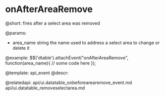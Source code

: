 onAfterAreaRemove
=============

@short:
	fires after a select area was removed

@params:
- area_name		string		the name used to address a select area to change or delete it

@example:
$$('dtable').attachEvent("onAfterAreaRemove", function(area_name){
    // some code here
});

@template:	api_event
@descr:

@relatedapi:
	api/ui.datatable_onbeforearearemove_event.md
	api/ui.datatable_removeselectarea.md